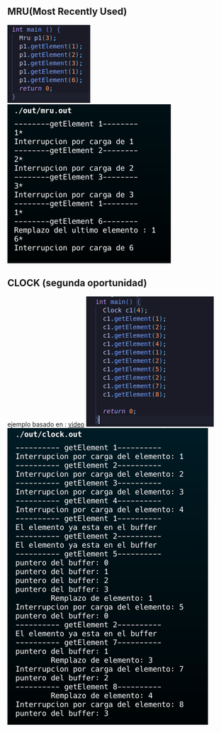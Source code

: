 ## MRU(Most Recently Used)
![alt text](./images/image-1.png)
![alt text](./images/image.png)

## CLOCK (segunda oportunidad)
ejemplo basado en : [video](https://www.youtube.com/watch?v=FJMl7v_x6DI)
![alt text](./images/c1.png)
![alt text](./images/c.png)